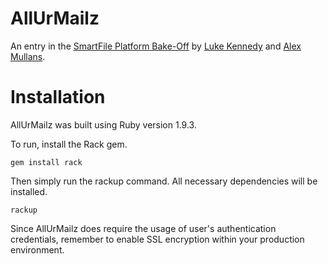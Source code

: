 AllUrMailz
==========
An entry in the [SmartFile Platform Bake-Off][s_src] by [Luke Kennedy][lk_src] and [Alex Mullans][am_src].

Installation
==========
AllUrMailz was built using Ruby version 1.9.3.

To run, install the Rack gem.
```
gem install rack
```

Then simply run the rackup command. All necessary dependencies will be installed.
```
rackup
```

Since AllUrMailz does require the usage of user's authentication credentials, remember to enable SSL encryption within your production environment. 

[s_src]: http://www.smartfile.com/bakeoff/
[am_src]: https://github.com/alexmullans
[lk_src]: https://github.com/LukeKennedy
